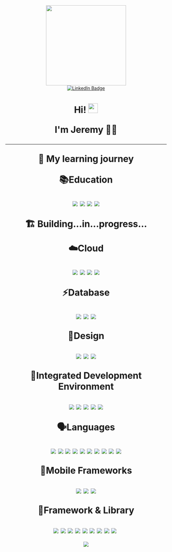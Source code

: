 <div id="header" align="center">
 <img src="https://media.giphy.com/media/jdPMeyv9rn0hZHh8n9/giphy.gif" width="250"/>

<div id="badges" align="center">
  <a href="https://www.linkedin.com/in/hellojeremyonly/">
    <img src="https://img.shields.io/badge/LinkedIn-blue?style=for-the-badge&logo=linkedin&logoColor=white" alt="LinkedIn Badge"/>
  </a>

<div id="badges" align="center">
 <img src="https://komarev.com/ghpvc/?username=hellojeremyonly&style=flat-flat&color=lightgrey" alt=""/>

<h1>

Hi! <img src="https://media.giphy.com/media/hvRJCLFzcasrR4ia7z/giphy.gif" width="30px"/> 

I'm Jeremy :technologist:

---

:school: My learning journey

:books:Education

<img src="https://img.shields.io/badge/Edx-193A3E?style=for-the-badge&logo=edx&logoColor=white"> 
<img src="https://img.shields.io/badge/Udemy-EC5252?style=for-the-badge&logo=Udemy&logoColor=white">
<img src="https://img.shields.io/badge/Coursera-0056D2?style=for-the-badge&logo=Coursera&logoColor=white">
<img src="https://img.shields.io/badge/freecodecamp-27273D?style=for-the-badge&logo=freecodecamp&logoColor=white">

:building_construction: Building...in...progress...

:cloud:Cloud

<img src="https://img.shields.io/badge/Amazon_AWS-FF9900?style=for-the-badge&logo=amazonaws&logoColor=white">
<img src="https://img.shields.io/badge/Google_Cloud-4285F4?style=for-the-badge&logo=google-cloud&logoColor=white">
<img src="https://img.shields.io/badge/IBM%20Cloud-1261FE?style=for-the-badge&logo=IBM%20Cloud&logoColor=white">
<img src="https://img.shields.io/badge/microsoft%20azure-0089D6?style=for-the-badge&logo=microsoft-azure&logoColor=white">

:zap:Database

<img src="https://img.shields.io/badge/MongoDB-4EA94B?style=for-the-badge&logo=mongodb&logoColor=white">
<img src="https://img.shields.io/badge/MySQL-005C84?style=for-the-badge&logo=mysql&logoColor=white">
<img src="https://img.shields.io/badge/PostgreSQL-316192?style=for-the-badge&logo=postgresql&logoColor=white">

:art:Design

<img src="https://img.shields.io/badge/Canva-%2300C4CC.svg?&style=for-the-badge&logo=Canva&logoColor=white">
<img src="https://img.shields.io/badge/Figma-F24E1E?style=for-the-badge&logo=figma&logoColor=white">
<img src="https://img.shields.io/badge/Unsplash-000000?style=for-the-badge&logo=Unsplash&logoColor=white">

:rocket:Integrated Development Environment

<img src="https://img.shields.io/badge/Android_Studio-3DDC84?style=for-the-badge&logo=android-studio&logoColor=white">
<img src="https://img.shields.io/badge/IntelliJ_IDEA-000000.svg?style=for-the-badge&logo=intellij-idea&logoColor=white">
<img src="https://img.shields.io/badge/Notepad++-90E59A.svg?style=for-the-badge&logo=notepad%2B%2B&logoColor=black">
<img src="https://img.shields.io/badge/Visual_Studio_Code-0078D4?style=for-the-badge&logo=visual%20studio%20code&logoColor=white">
<img src="https://img.shields.io/badge/Xcode-007ACC?style=for-the-badge&logo=Xcode&logoColor=white">

:speaking_head:Languages

<img src="https://img.shields.io/badge/C-00599C?style=for-the-badge&logo=c&logoColor=white">
<img src="https://img.shields.io/badge/CSS3-1572B6?style=for-the-badge&logo=css3&logoColor=white">
<img src="https://img.shields.io/badge/Dart-0175C2?style=for-the-badge&logo=dart&logoColor=white">
<img src="https://img.shields.io/badge/HTML5-E34F26?style=for-the-badge&logo=html5&logoColor=white">
<img src="https://img.shields.io/badge/JavaScript-323330?style=for-the-badge&logo=javascript&logoColor=F7DF1E">
<img src="https://img.shields.io/badge/json-5E5C5C?style=for-the-badge&logo=json&logoColor=white">
<img src="https://img.shields.io/badge/Kotlin-0095D5?&style=for-the-badge&logo=kotlin&logoColor=white">
<img src="https://img.shields.io/badge/Python-FFD43B?style=for-the-badge&logo=python&logoColor=blue">
<img src="https://img.shields.io/badge/Swift-FA7343?style=for-the-badge&logo=swift&logoColor=white">
<img src="https://img.shields.io/badge/TypeScript-007ACC?style=for-the-badge&logo=typescript&logoColor=white">

:iphone:Mobile Frameworks

<img src="https://img.shields.io/badge/Flutter-02569B?style=for-the-badge&logo=flutter&logoColor=white">
<img src="https://img.shields.io/badge/React_Native-20232A?style=for-the-badge&logo=react&logoColor=61DAFB">
<img src="https://img.shields.io/badge/Xamarin-3498DB?style=for-the-badge&logo=xamarin&logoColor=white">

:page_with_curl:Framework & Library

<img src="https://img.shields.io/badge/Bootstrap-563D7C?style=for-the-badge&logo=bootstrap&logoColor=white">
<img src="https://img.shields.io/badge/cocoapods-FA2A02?style=for-the-badge&logo=cocoapods&logoColor=white">
<img src="https://img.shields.io/badge/Docker-2CA5E0?style=for-the-badge&logo=docker&logoColor=white">
<img src="https://img.shields.io/badge/Django-092E20?style=for-the-badge&logo=django&logoColor=green">
<img src="https://img.shields.io/badge/Expo-1B1F23?style=for-the-badge&logo=expo&logoColor=white">
<img src="https://img.shields.io/badge/firebase-ffca28?style=for-the-badge&logo=firebase&logoColor=black">
<img src="https://img.shields.io/badge/Markdown-000000?style=for-the-badge&logo=markdown&logoColor=white">
<img src="https://img.shields.io/badge/next.js-000000?style=for-the-badge&logo=nextdotjs&logoColor=white">
<img src="https://img.shields.io/badge/Node.js-339933?style=for-the-badge&logo=nodedotjs&logoColor=white">
<img src"https://img.shields.io/badge/React-20232A?style=for-the-badge&logo=react&logoColor=61DAFB">

</h1>

<div id="header" align="center">
<img src="https://media.giphy.com/media/1sgetPM00wWqJpVUTl/giphy.gif">

</div>
